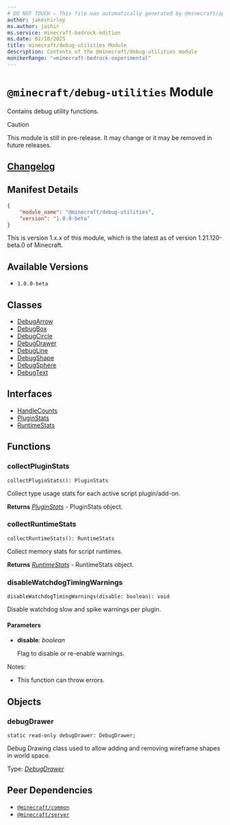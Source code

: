 ```yaml
---
# DO NOT TOUCH — This file was automatically generated by @minecraft/api-docs-generator, to report problems file an issue at https://github.com/Mojang/minecraft-scripting-libraries
author: jakeshirley
ms.author: jashir
ms.service: minecraft-bedrock-edition
ms.date: 02/10/2025
title: minecraft/debug-utilities Module
description: Contents of the @minecraft/debug-utilities module
monikerRange: "=minecraft-bedrock-experimental"
---
```

# `@minecraft/debug-utilities` Module

Contains debug utility functions.

> [!CAUTION]
> This module is still in pre-release.  It may change or it may be removed in future releases.

## [Changelog](changelog.md)

## Manifest Details
```json
{
    "module_name": "@minecraft/debug-utilities",
    "version": "1.0.0-beta"
}
```
This is version 1.x.x of this module, which is the latest as of version 1.21.120-beta.0 of Minecraft.

## Available Versions
- `1.0.0-beta`

## Classes
- [DebugArrow](DebugArrow.md)
- [DebugBox](DebugBox.md)
- [DebugCircle](DebugCircle.md)
- [DebugDrawer](DebugDrawer.md)
- [DebugLine](DebugLine.md)
- [DebugShape](DebugShape.md)
- [DebugSphere](DebugSphere.md)
- [DebugText](DebugText.md)

## Interfaces
- [HandleCounts](HandleCounts.md)
- [PluginStats](PluginStats.md)
- [RuntimeStats](RuntimeStats.md)

## Functions

### **collectPluginStats**
`
collectPluginStats(): PluginStats
`

Collect type usage stats for each active script plugin/add-on.

**Returns** [*PluginStats*](PluginStats.md) - PluginStats object.

### **collectRuntimeStats**
`
collectRuntimeStats(): RuntimeStats
`

Collect memory stats for script runtimes.

**Returns** [*RuntimeStats*](RuntimeStats.md) - RuntimeStats object.

### **disableWatchdogTimingWarnings**
`
disableWatchdogTimingWarnings(disable: boolean): void
`

Disable watchdog slow and spike warnings per plugin.

#### **Parameters**
- **disable**: *boolean*
  
  Flag to disable or re-enable warnings.
  
Notes:
- This function can throw errors.

## Objects
  
### **debugDrawer**
`static read-only debugDrawer: DebugDrawer;`

Debug Drawing class used to allow adding and removing wireframe shapes in world space.

Type: [*DebugDrawer*](DebugDrawer.md)

## Peer Dependencies
- [`@minecraft/common`](../../../scriptapi/minecraft/common/minecraft-common.md)
- [`@minecraft/server`](../../../scriptapi/minecraft/server/minecraft-server.md)
